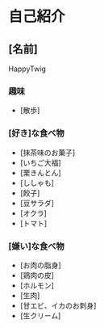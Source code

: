 # 自己紹介

## [名前]
HappyTwig
### 趣味

 + [散歩]

### [好き]な食べ物
 + [抹茶味のお菓子]
 + [いちご大福]
 + [栗きんとん]
 + [ししゃも]
 + [餃子]
 + [豆サラダ]
 + [オクラ]
 + [トマト]

### [嫌い]な食べ物
 + [お肉の脂身]
 + [鶏肉の皮]
 + [ホルモン]
 + [生肉]
 + [甘エビ、イカのお刺身]
 + [生クリーム]

